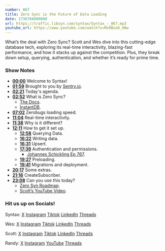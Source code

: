 ```yaml
---
number: 867
title: Zero Sync is the Future of Data Loading
date: 1736766000000
url: https://traffic.libsyn.com/syntax/Syntax_-_867.mp3
youtube_url: https://www.youtube.com/watch?v=Mv6BzoO_H0w
---
```

	
What’s the deal with Zero Sync? Scott and Wes dive into this cutting-edge database tech, exploring its real-time interactivity, blazing-fast performance, and how it stacks up against the competition. Plus, they break down setup, querying, authentication, and whether it’s ready for prime time.

### Show Notes

* **[00:00](#t=00:00)** Welcome to Syntax!
* **[01:59](#t=01:59)** Brought to you by [Sentry.io](https://sentry.io/syntax).
* **[02:21](#t=02:21)** Today's agenda.
* **[02:52](#t=02:52)** What is Zero Sync?
  * [The Docs](https://zero.rocicorp.dev/docs/introduction).
  * [InstantDB](https://www.instantdb.com/).
* **[07:02](#t=07:02)** Zerobugs loading speed.
* **[11:04](#t=11:04)** Real-time interactivity.
* **[11:38](#t=11:38)** Why is it different?
* **[12:11](#t=12:11)** How to get it set up.
  * **[12:58](#t=12:58)** Querying Data.
  * **[16:22](#t=16:22)** Writing data.
  * **[16:31](#t=16:31)** Upsert.
  * **[17:39](#t=17:39)** Authentication and permissions.
    * [Johannes Schickling Ep 767](https://www.youtube.com/watch?v=TrVYBfIsOa0).
  * **[19:27](#t=19:27)** Preloading.
  * **[19:41](#t=19:41)** Migrations and deployment.
* **[20:17](#t=20:17)** Some extras.
* **[21:16](#t=21:16)** CreateSubscriber.
* **[23:08](#t=23:08)** Can you use this today?
  * [Zero Syn Roadmap](https://zero.rocicorp.dev/docs/roadmap).
  * [Scott’s YouTube Video](https://www.youtube.com/watch?v=hAxdOUgjctk).

### Hit us up on Socials!

Syntax: [X](https://twitter.com/syntaxfm) [Instagram](https://www.instagram.com/syntax_fm/) [Tiktok](https://www.tiktok.com/@syntaxfm) [LinkedIn](https://www.linkedin.com/company/96077407/admin/feed/posts/) [Threads](https://www.threads.net/@syntax_fm)

Wes: [X](https://twitter.com/wesbos) [Instagram](https://www.instagram.com/wesbos/) [Tiktok](https://www.tiktok.com/@wesbos) [LinkedIn](https://www.linkedin.com/in/wesbos/) [Threads](https://www.threads.net/@wesbos)

Scott: [X](https://twitter.com/stolinski) [Instagram](https://www.instagram.com/stolinski/) [Tiktok](https://www.tiktok.com/@stolinski) [LinkedIn](https://www.linkedin.com/in/stolinski/) [Threads](https://www.threads.net/@stolinski)

Randy: [X](https://twitter.com/randyrektor) [Instagram](https://www.instagram.com/randyrektor/) [YouTube](https://www.youtube.com/@randyrektor) [Threads](https://www.threads.net/@randyrektor)
